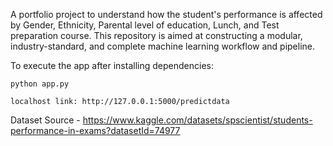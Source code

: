 A portfolio project to understand how the student's performance is affected by Gender, Ethnicity, Parental level of education, Lunch, and Test preparation course. This repository is aimed at constructing a modular, industry-standard, and complete machine learning workflow and pipeline.

To execute the app after installing dependencies:

	python app.py

	localhost link: http://127.0.0.1:5000/predictdata

Dataset Source - https://www.kaggle.com/datasets/spscientist/students-performance-in-exams?datasetId=74977
